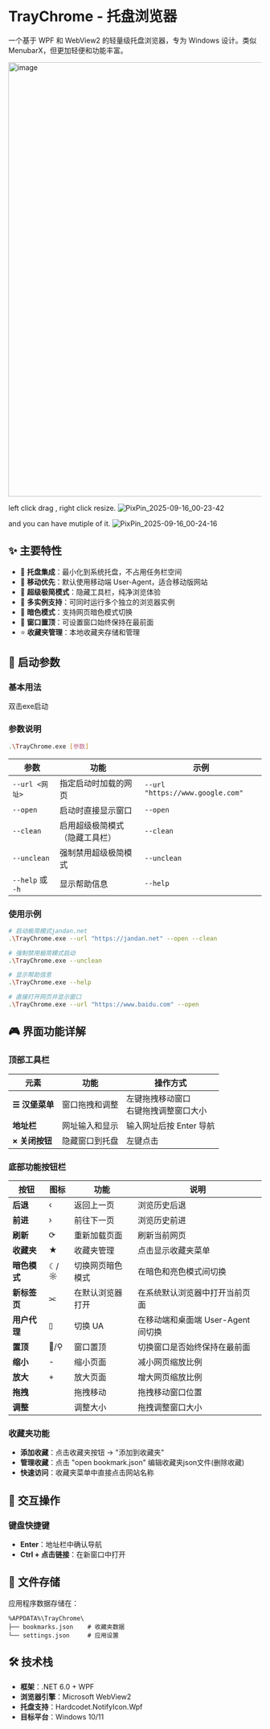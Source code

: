 # TrayChrome - 托盘浏览器

一个基于 WPF 和 WebView2 的轻量级托盘浏览器，专为 Windows 设计。类似 MenubarX，但更加轻便和功能丰富。

<img width="1536" height="864" alt="image" src="https://github.com/user-attachments/assets/580e94d7-baa8-4b27-9025-1b3205ab0b65" />

left click drag , right click resize.
![PixPin_2025-09-16_00-23-42](https://github.com/user-attachments/assets/bdcb9626-7e16-4dc2-b085-0f298e28353b)

and you can have mutiple of it.
![PixPin_2025-09-16_00-24-16](https://github.com/user-attachments/assets/f4532983-d1fb-4ff5-bed4-042e2966772b)

## ✨ 主要特性

- 🎯 **托盘集成**：最小化到系统托盘，不占用任务栏空间
- 📱 **移动优先**：默认使用移动端 User-Agent，适合移动版网站
- 🎨 **超级极简模式**：隐藏工具栏，纯净浏览体验
- 🔄 **多实例支持**：可同时运行多个独立的浏览器实例
- 🌙 **暗色模式**：支持网页暗色模式切换
- 📌 **窗口置顶**：可设置窗口始终保持在最前面
- ⭐ **收藏夹管理**：本地收藏夹存储和管理

## 🚀 启动参数

### 基本用法
双击exe启动

### 参数说明
```bash
.\TrayChrome.exe [参数]
```

| 参数 | 功能 | 示例 |
|------|------|------|
| `--url <网址>` | 指定启动时加载的网页 | `--url "https://www.google.com"` |
| `--open` | 启动时直接显示窗口 | `--open` |
| `--clean` | 启用超级极简模式（隐藏工具栏） | `--clean` |
| `--unclean` | 强制禁用超级极简模式 | `--unclean` |
| `--help` 或 `-h` | 显示帮助信息 | `--help` |

### 使用示例

```bash
# 启动极简模式jandan.net
.\TrayChrome.exe --url "https://jandan.net" --open --clean

# 强制禁用极简模式启动
.\TrayChrome.exe --unclean

# 显示帮助信息
.\TrayChrome.exe --help

# 直接打开网页并显示窗口
.\TrayChrome.exe --url "https://www.baidu.com" --open

```

## 🎮 界面功能详解

### 顶部工具栏

| 元素 | 功能 | 操作方式 |
|------|------|----------|
| **☰ 汉堡菜单** | 窗口拖拽和调整 | 左键拖拽移动窗口<br/>右键拖拽调整窗口大小 |
| **地址栏** | 网址输入和显示 | 输入网址后按 Enter 导航 |
| **× 关闭按钮** | 隐藏窗口到托盘 | 左键点击 |

### 底部功能按钮栏

| 按钮 | 图标 | 功能 | 说明 |
|------|------|------|------|
| **后退** | ‹ | 返回上一页 | 浏览历史后退 |
| **前进** | › | 前往下一页 | 浏览历史前进 |
| **刷新** | ⟳ | 重新加载页面 | 刷新当前网页 |
| **收藏夹** | ★ | 收藏夹管理 | 点击显示收藏夹菜单 |
| **暗色模式** | ☾/☼ | 切换网页暗色模式 | 在暗色和亮色模式间切换 |
| **新标签页** | ⫘ | 在默认浏览器打开 | 在系统默认浏览器中打开当前页面 |
| **用户代理** | ▯ | 切换 UA | 在移动端和桌面端 User-Agent 间切换 |
| **置顶** | 📌/⚲ | 窗口置顶 | 切换窗口是否始终保持在最前面 |
| **缩小** | - | 缩小页面 | 减小网页缩放比例 |
| **放大** | + | 放大页面 | 增大网页缩放比例 |
| **拖拽** |  | 拖拽移动 | 拖拽移动窗口位置 |
| **调整** |  | 调整大小 | 拖拽调整窗口大小 |

### 收藏夹功能

- **添加收藏**：点击收藏夹按钮 → "添加到收藏夹"
- **管理收藏**：点击 "open bookmark.json" 编辑收藏夹json文件(删除收藏)
- **快速访问**：收藏夹菜单中直接点击网站名称

## 🎯 交互操作

### 键盘快捷键
- **Enter**：地址栏中确认导航
- **Ctrl + 点击链接**：在新窗口中打开

## 📁 文件存储

应用程序数据存储在：
```
%APPDATA%\TrayChrome\
├── bookmarks.json    # 收藏夹数据
└── settings.json     # 应用设置
```

## 🛠️ 技术栈

- **框架**：.NET 6.0 + WPF
- **浏览器引擎**：Microsoft WebView2
- **托盘支持**：Hardcodet.NotifyIcon.Wpf
- **目标平台**：Windows 10/11

